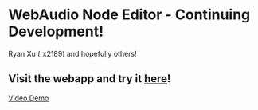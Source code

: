 # WebAudio Node Editor - Continuing Development!

Ryan Xu (rx2189) and hopefully others!

## Visit the webapp and try it [here](https://webaudio-node-editor.github.io/webaudio-node-editor/#/)!

[Video Demo](https://youtu.be/TkXoJeamk2c)
